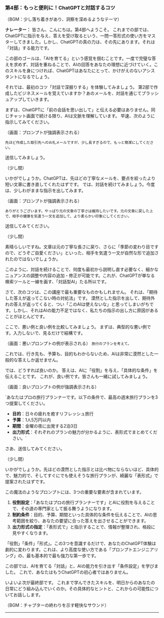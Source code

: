 ### **第4部：もっと便利に！ChatGPTと対話するコツ**

（BGM：少し落ち着きがあり、洞察を深めるようなテーマ）

**ナレーター：**
皆さん、こんにちは。第4部へようこそ。
これまでの部では、ChatGPTに指示を与え、答えを受け取るという、一問一答形式の使い方をマスターしてきました。しかし、ChatGPTの真の力は、その先にあります。それは「対話」する能力です。

この部のゴールは、「AIを育てる」という感覚を掴むことです。一度で完璧な答えを求めず、対話を重ねることで、AIの回答をあなたの理想に近づけていく。このスキルを身につければ、ChatGPTはあなたにとって、かけがえのないアシスタントになるでしょう。

それでは、最初のコツ「対話で深掘りする」を体験してみましょう。
第2部で作成したビジネスメールを覚えていますか？あのメールを、対話を通じてブラッシュアップしていきます。

まずは、ChatGPTに「前の会話を思い出して」と伝える必要はありません。同じチャット画面で続ける限り、AIは文脈を理解しています。
早速、次のように指示してみてください。

（画面：プロンプトが強調表示される）

`先ほど作成した取引先へのお礼メールですが、少し長すぎるので、もっと簡潔にしてください。`

送信してみましょう。

（少し間）

いかがでしょうか。ChatGPTは、先ほどの丁寧なメールを、要点を絞ったより短い文章に書き直してくれたはずです。
では、対話を続けてみましょう。今度は、少しわがままな指示を出してみます。

（画面：プロンプトが強調表示される）

`ありがとうございます。やっぱり元の文章の丁寧さは維持したいです。元の文章に戻した上で、相手の健康を気遣う一文を追加して、より柔らかい印象にしてください。`

送信してみてください。

（少し間）

素晴らしいですね。文章は元の丁寧な長さに戻り、さらに「季節の変わり目ですので、どうぞご自愛ください」といった、相手を気遣う一文が自然な形で追加されたのではないでしょうか。

このように、対話を続けることで、何度も最初から説明し直す必要なく、細かなニュアンスの調整や内容の追加・修正が可能です。これが、ChatGPTが単なる検索ツールと一線を画す、「対話型AI」たる所以です。

さて、次のコツは、この講座で最も重要なものかもしれません。
それは、「期待した答えが返ってこない時の対処法」です。
漠然とした指示を出して、期待外れの答えが返ってくると、つい「このAIは使えないな」と思ってしまいがちです。しかし、それはAIの能力不足ではなく、私たちの指示の出し方に原因があることがほとんどです。

ここで、悪い例と良い例を比較してみましょう。
まずは、典型的な悪い例です。入力しないで、見るだけで結構です。

（画面：悪いプロンプトの例が表示される）
`旅行のプランを考えて。`

これでは、行き先も、予算も、目的もわからないため、AIは非常に漠然とした一般的な答えしか返せません。

では、どうすれば良いのか。
答えは、AIに「役割」を与え、「具体的な条件」を伝えることです。
これが、良い例です。皆さんも一緒に試してみましょう。

（画面：良いプロンプトの例が強調表示される）

`あなたはプロの旅行プランナーです。以下の条件で、最高の週末旅行プランを3つ提案してください。

* **目的**：日々の疲れを癒すリフレッシュ旅行
* **予算**：1人5万円以内
* **期間**：金曜の夜に出発する2泊3日
* **出力形式**：それぞれのプランの魅力が分かるように、表形式でまとめてください。`

さあ、送信してみてください。

（少し間）

いかがでしょうか。先ほどの漠然とした指示とは比べ物にならないほど、具体的で、魅力的で、そしてすぐにでも使えそうな旅行プランが、綺麗な「表形式」で提案されたはずです。

この魔法のようなプロンプトには、3つの重要な要素が含まれています。
1.  **役割設定**：「あなたはプロの旅行プランナーです」とAIに役割を与えることで、その道の専門家として振る舞うようになります。
2.  **制約条件**：目的、予算、期間といった具体的な条件を伝えることで、AIの思考範囲を絞り、あなたの要望に合った答えを出させることができます。
3.  **出力形式の指定**：「表形式で」と指示することで、情報が整理され、格段に見やすくなります。

「役割」「条件」「形式」。この3つを意識するだけで、あなたのChatGPT体験は劇的に変わります。これは、より高度な使い方である「プロンプトエンジニアリング」の、最も基本的で最も強力な第一歩です。

この部では、AIを育てる「対話」と、AIの能力を引き出す「条件設定」を学びました。
これで、あなたはもうChatGPTの初心者ではありません。

いよいよ次が最終部です。
これまで学んできたスキルを、明日からのあなたの日常にどう組み込んでいくのか。その具体的なヒントと、これからの可能性についてお話しします。

（BGM：チャプターの終わりを示す軽快なサウンド）

---
